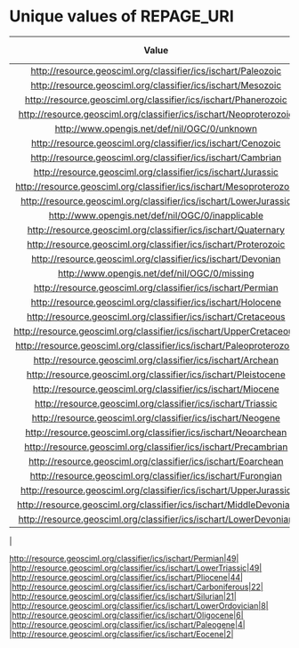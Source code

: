 
Unique values of REPAGE_URI
===========================

|Value|Number of Occurrences|
| :---: | :---: |
|http://resource.geosciml.org/classifier/ics/ischart/Paleozoic|16928|
|http://resource.geosciml.org/classifier/ics/ischart/Mesozoic|12216|
|http://resource.geosciml.org/classifier/ics/ischart/Phanerozoic|11825|
|http://resource.geosciml.org/classifier/ics/ischart/Neoproterozoic|6978|
|http://www.opengis.net/def/nil/OGC/0/unknown|5809|
|http://resource.geosciml.org/classifier/ics/ischart/Cenozoic|4815|
|http://resource.geosciml.org/classifier/ics/ischart/Cambrian|4797|
|http://resource.geosciml.org/classifier/ics/ischart/Jurassic|4590|
|http://resource.geosciml.org/classifier/ics/ischart/Mesoproterozoic|3811|
|http://resource.geosciml.org/classifier/ics/ischart/LowerJurassic|2649|
|http://www.opengis.net/def/nil/OGC/0/inapplicable|2536|
|http://resource.geosciml.org/classifier/ics/ischart/Quaternary|2261|
|http://resource.geosciml.org/classifier/ics/ischart/Proterozoic|2099|
|http://resource.geosciml.org/classifier/ics/ischart/Devonian|1733|
|http://www.opengis.net/def/nil/OGC/0/missing|1650|
|http://resource.geosciml.org/classifier/ics/ischart/Permian|1345|
|http://resource.geosciml.org/classifier/ics/ischart/Holocene|1325|
|http://resource.geosciml.org/classifier/ics/ischart/Cretaceous|932|
|http://resource.geosciml.org/classifier/ics/ischart/UpperCretaceous|931|
|http://resource.geosciml.org/classifier/ics/ischart/Paleoproterozoic|863|
|http://resource.geosciml.org/classifier/ics/ischart/Archean|692|
|http://resource.geosciml.org/classifier/ics/ischart/Pleistocene|665|
|http://resource.geosciml.org/classifier/ics/ischart/Miocene|577|
|http://resource.geosciml.org/classifier/ics/ischart/Triassic|559|
|http://resource.geosciml.org/classifier/ics/ischart/Neogene|543|
|http://resource.geosciml.org/classifier/ics/ischart/Neoarchean|390|
|http://resource.geosciml.org/classifier/ics/ischart/Precambrian|382|
|http://resource.geosciml.org/classifier/ics/ischart/Eoarchean|348|
|http://resource.geosciml.org/classifier/ics/ischart/Furongian|255|
|http://resource.geosciml.org/classifier/ics/ischart/UpperJurassic|195|
|http://resource.geosciml.org/classifier/ics/ischart/MiddleDevonian|185|
|http://resource.geosciml.org/classifier/ics/ischart/LowerDevonian|72|
|

http://resource.geosciml.org/classifier/ics/ischart/Permian|49|
|http://resource.geosciml.org/classifier/ics/ischart/LowerTriassic|49|
|http://resource.geosciml.org/classifier/ics/ischart/Pliocene|44|
|http://resource.geosciml.org/classifier/ics/ischart/Carboniferous|22|
|http://resource.geosciml.org/classifier/ics/ischart/Silurian|21|
|http://resource.geosciml.org/classifier/ics/ischart/LowerOrdovician|8|
|http://resource.geosciml.org/classifier/ics/ischart/Oligocene|6|
|http://resource.geosciml.org/classifier/ics/ischart/Paleogene|4|
|http://resource.geosciml.org/classifier/ics/ischart/Eocene|2|

